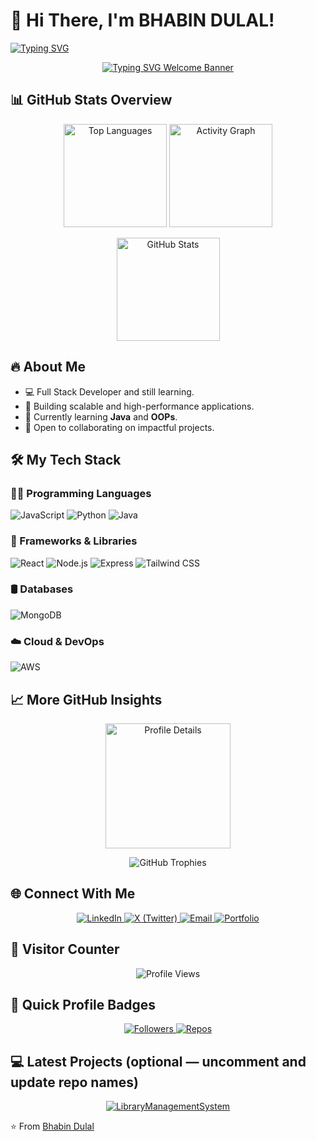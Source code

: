 # 💫 Hi There, I'm BHABIN DULAL! 

[![Typing SVG](https://readme-typing-svg.herokuapp.com?font=Fira+Code&weight=600&size=24&pause=1000&color=00F728&width=435&lines=Full+Stack+Developer;Tech+Enthusiast;Problem+Solver)](https://git.io/typing-svg)

<p align="center">
  <a href="https://github.com/DenverCoder1/readme-typing-svg">
    <img src="https://readme-typing-svg.herokuapp.com?font=Fira+Code&pause=1000&color=00F728&width=700&center=true&vCenter=true&lines=Welcome+to+my+GitHub+Profile!;Let's+build+something+amazing+together." alt="Typing SVG Welcome Banner" />
  </a>
</p>

## 📊 GitHub Stats Overview

<p align="center">
  <!-- Compact Language Stats -->
  <img alt="Top Languages" height="165" src="https://github-readme-stats.vercel.app/api/top-langs/?username=bhabinexpert&layout=compact&theme=radical&hide_border=true" />
  
  <!-- Activity Graph -->
  <img alt="Activity Graph" height="165" src="https://github-readme-activity-graph.vercel.app/graph?username=bhabinexpert&theme=react-dark&hide_border=true&area=true" />
</p>

<p align="center">
  <!-- Profile Stats -->
  <img alt="GitHub Stats" height="165" src="https://github-readme-stats.vercel.app/api?username=bhabinexpert&show_icons=true&theme=radical&hide_border=true&include_all_commits=true&count_private=true" />
  
  <!-- Streak Stats 
  <img alt="GitHub Streak" height="165" src="https://streak-stats.demolab.com?user=bhabinexpert&theme=radical&hide_border=true" />
  -->
</p>

## 🔥 About Me

- 💻 Full Stack Developer and still learning.
- 🚀 Building scalable and high-performance applications.
- 🌱 Currently learning **Java** and **OOPs**.
- 🤝 Open to collaborating on impactful projects.

## 🛠️ My Tech Stack

### 👨‍💻 Programming Languages
![JavaScript](https://img.shields.io/badge/-JavaScript-F7DF1E?style=flat-square&logo=javascript&logoColor=black)
![Python](https://img.shields.io/badge/-Python-3776AB?style=flat-square&logo=python&logoColor=white)
![Java](https://img.shields.io/badge/-Java-007396?style=flat-square&logo=java&logoColor=white)

### 🚀 Frameworks & Libraries
![React](https://img.shields.io/badge/-React-61DAFB?style=flat-square&logo=react&logoColor=black)
![Node.js](https://img.shields.io/badge/-Node.js-339933?style=flat-square&logo=node.js&logoColor=white)
![Express](https://img.shields.io/badge/-Express-000000?style=flat-square&logo=express&logoColor=white)
![Tailwind CSS](https://img.shields.io/badge/Tailwind%20CSS-0F172A?style=for-the-badge&logo=tailwindcss&logoColor=06B6D4)
<!-- ![Spring](https://img.shields.io/badge/-Spring-6DB33F?style=flat-square&logo=spring&logoColor=white) -->


### 🛢 Databases
![MongoDB](https://img.shields.io/badge/-MongoDB-47A248?style=flat-square&logo=mongodb&logoColor=white)

### ☁️ Cloud & DevOps
![AWS](https://img.shields.io/badge/-AWS-232F3E?style=flat-square&logo=amazon-aws&logoColor=white)

## 📈 More GitHub Insights

<p align="center">
  <!-- Profile Details Summary -->
  <img alt="Profile Details" height="200" src="https://github-profile-summary-cards.vercel.app/api/cards/profile-details?username=bhabinexpert&theme=radical" />
</p>

<p align="center">
  <!-- Trophies -->
  <img alt="GitHub Trophies" src="https://github-profile-trophy.vercel.app/?username=bhabinexpert&theme=radical&no-frame=true&no-bg=true&row=1&column=7" />
</p>

## 🌐 Connect With Me

<p align="center">
  <a href="https://linkedin.com/in/bhabindulal" target="_blank" rel="noreferrer">
    <img src="https://img.shields.io/badge/-LinkedIn-0077B5?style=for-the-badge&logo=linkedin&logoColor=white" alt="LinkedIn"/>
  </a>
  <a href="https://twitter.com/#" target="_blank" rel="noreferrer">
    <img src="https://img.shields.io/badge/-X%20(Twitter)-111111?style=for-the-badge&logo=x&logoColor=white" alt="X (Twitter)"/>
  </a>
  <a href="mailto:bhabindulal46@example.com" target="_blank" rel="noreferrer">
    <img src="https://img.shields.io/badge/-Email-D14836?style=for-the-badge&logo=gmail&logoColor=white" alt="Email"/>
  </a>
  <a href="https://bhabindulal.com.np" target="_blank" rel="noreferrer">
    <img src="https://img.shields.io/badge/-Portfolio-3423A6?style=for-the-badge&logo=google-chrome&logoColor=white" alt="Portfolio"/>
  </a>
</p>

## 🎯 Visitor Counter

<p align="center">
  <img alt="Profile Views" src="https://komarev.com/ghpvc/?username=bhabinexpert&label=Profile%20views&color=0e75b6&style=flat" />
</p>

## 🔖 Quick Profile Badges

<div align="center">
  <a href="https://github.com/bhabinexpert" title="GitHub Followers">
    <img alt="Followers" src="https://img.shields.io/github/followers/bhabinexpert?label=Follow%20Me&style=for-the-badge&color=00f728">
  </a>
  <a href="https://github.com/bhabinexpert?tab=repositories" title="Public Repositories">
    <img alt="Repos" src="https://img.shields.io/badge/Public%20Repos-—-blue?style=for-the-badge&color=0ea5e9">
  </a>
</div>


## 💻 Latest Projects (optional — uncomment and update repo names)
<p align="center">
  <a href="https://github.com/bhabinexpert/LibraryManagementSystem">
    <img alt="LibraryManagementSystem" src="https://github-readme-stats.vercel.app/api/pin/?username=bhabinexpert&repo=Library-Management-System&theme=radical&hide_border=true" />
  </a>
</p>

⭐️ From [Bhabin Dulal](https://github.com/bhabinexpert)
